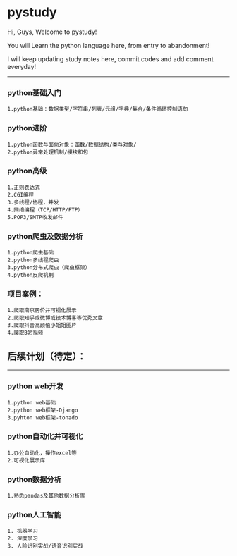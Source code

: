 pystudy
===========================

Hi, Guys, Welcome to pystudy!

You will Learn the python language here, from entry to abandonment!

I will keep updating study notes here, commit codes and add comment everyday!

****

### python基础入门

	1.python基础：数据类型/字符串/列表/元组/字典/集合/条件循环控制语句
	
	
### python进阶

	1.python函数与面向对象：函数/数据结构/类与对象/
	2.python异常处理机制/模块和包
	
	
### python高级

	1.正则表达式
	2.CGI编程
	3.多线程/协程，并发
	4.网络编程（TCP/HTTP/FTP）
	5.POP3/SMTP收发邮件

### python爬虫及数据分析

	1.python爬虫基础
	2.python多线程爬虫
	3.python分布式爬虫（爬虫框架）
	4.python反爬机制
	
### 项目案例：

	1.爬取南京房价并可视化展示
	2.爬取知乎或微博或技术博客等优秀文章
	3.爬取抖音高颜值小姐姐图片
	4.爬取B站视频
  
## 后续计划（待定）：
------

### python web开发

	1.python web基础
	2.python web框架-Django
	3.pyhton web框架-tonado
	
### python自动化并可视化

	1.办公自动化，操作excel等
	2.可视化展示库

### python数据分析

	1.熟悉pandas及其他数据分析库

### python人工智能

	1. 机器学习
	2. 深度学习
	3. 人脸识别实战/语音识别实战
